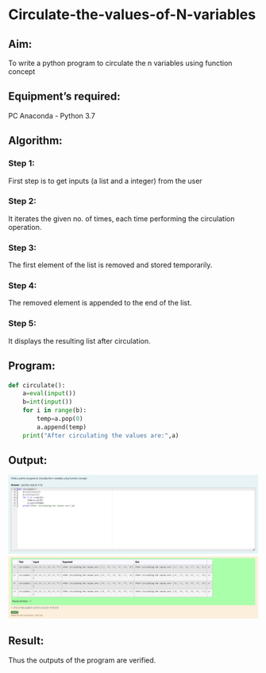 # Circulate-the-values-of-N-variables
## Aim:
To write a python program to circulate the n variables using function concept
## Equipment’s required:
PC
Anaconda - Python 3.7
## Algorithm: 
### Step 1: 
First step is to get inputs (a list and a integer) from the user
### Step 2: 
It iterates the given no. of times, each time performing the circulation operation.
### Step 3:
The first element of the list is removed and stored temporarily.
### Step 4: 
The removed element is appended to the end of the list.
### Step 5:
It displays the resulting list after circulation. 
## Program:
```python
def circulate():
    a=eval(input())
    b=int(input())
    for i in range(b):
        temp=a.pop(0)
        a.append(temp)
    print("After circulating the values are:",a)
```   
## Output:
![alt text](image.png)

## Result:
Thus the outputs of the program are verified.
